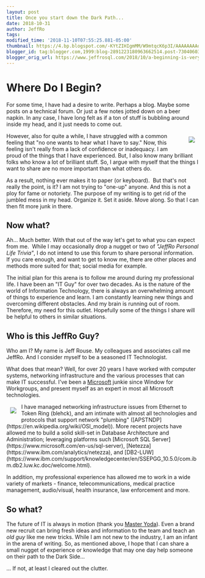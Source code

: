```yaml
---
layout: post
title: Once you start down the Dark Path...
date: 2018-10-31
author: JeffRo
tags: 
modified_time: '2018-11-10T07:55:25.881-05:00'
thumbnail: https://4.bp.blogspot.com/-KYtZIHIgmMM/W9mtqcK6p3I/AAAAAAAAqE4/JWEuEJFolgwNj_DZAN_8jiH4jwo-wFnQACLcBGAs/s72-c/confused%2Bstormtrooper.jpeg
blogger_id: tag:blogger.com,1999:blog-2891223180963662514.post-7304060331130678148
blogger_orig_url: https://www.jeffrosql.com/2018/10/a-beginning-is-very-delicate-time.html
---
```


# Where Do I Begin?

For some time, I have had a desire to write. Perhaps a blog. Maybe some posts on a technical forum. Or just a few notes jotted down on a beer napkin. In any case, I have long felt as if a ton of stuff is bubbling around inside my head, and it just needs to come out.

<img align="right" style="padding:10px" src="https://4.bp.blogspot.com/-KYtZIHIgmMM/W9mtqcK6p3I/AAAAAAAAqE4/JWEuEJFolgwNj_DZAN_8jiH4jwo-wFnQACLcBGAs/s1600/confused%2Bstormtrooper.jpeg">
However, also for quite a while, I have struggled with a common feeling that "no one wants to hear what I have to say." Now, this feeling isn't really from a lack of confidence or inadequacy. I am proud of the things that I have experienced. But, I also know many brilliant folks who know a lot of brilliant stuff. So, I argue with myself that the things I want to share are no more important than what others do.

As a result, nothing ever makes it to paper (or keyboard).  But that's not really the point, is it? I am not trying to "one-up" anyone. And this is not a ploy for fame or notoriety. The purpose of my writing is to get rid of the jumbled mess in my head. Organize it. Set it aside. Move along. So that I can then fit more junk in there.

## Now what?

Ah... Much better. With that out of the way let's get to what you can expect from me. 
While I may occasionally drop a nugget or two of _"JeffRo Personal Life Trivia"_, I do not intend to use this forum to share personal information. If you care enough, and want to get to know me, there are other places and methods more suited for that; social media for example.

The initial plan for this arena is to follow me around during my professional life. I have been an "IT Guy" for over two decades. As is the nature of the world of Information Technology, there is always an overwhelming amount of things to experience and learn. I am constantly learning new things and overcoming different obstacles. And my brain is running out of room. Therefore, my need for this outlet. Hopefully some of the things I share will be helpful to others in similar situations.

## Who is this JeffRo Guy?

Who am I? My name is Jeff Rouse. My colleagues and associates call me JeffRo. And I consider myself to be a seasoned IT Technologist.

What does that mean? Well, for over 20 years I have worked with computer systems, networking infrastructure and the various processes that can make IT successful. I've been a [Microsoft](https://www.microsoft.com/en-us/) junkie since Window for Workgroups, and present myself as an expert in most all Microsoft technologies.

<img align="left" style="padding:10px" src="https://2.bp.blogspot.com/-uSeV7YX3mpA/W9muSjbjuMI/AAAAAAAAqFA/SDHB5rK_aGwUMXSFd5d4q-ln7qDrL05UQCLcBGAs/s1600/DeathStar2.jpg">
I have managed networking infrastructure issues from Ethernet to Token Ring (blehck), and am intimate with almost all technologies and protocols that support network "plumbing" ([APSTNDP](https://en.wikipedia.org/wiki/OSI_model)).
More recent projects have allowed me to build a solid skill-set in Database Architecture and Administration; leveraging platforms such</span> [Microsoft SQL Server](https://www.microsoft.com/en-us/sql-server), [Netezza](https://www.ibm.com/analytics/netezza), and [DB2-LUW](https://www.ibm.com/support/knowledgecenter/en/SSEPGG_10.5.0/com.ibm.db2.luw.kc.doc/welcome.html).

In addition, my professional experience has allowed me to work in a wide variety of markets - finance, telecommunications, medical practice management, audio/visual, health insurance, law enforcement and more.

## So what?

The future of IT is always in motion (thank you [Master Yoda](https://youtu.be/nt7-WKXL5vw)). Even a brand new recruit can bring fresh ideas and information to the team and teach an _old guy_ like me new tricks. While I am not new to the industry, I am an infant in the arena of writing. So, as mentioned above, I hope that I can share a small nugget of experience or knowledge that may one day help someone on their path to the Dark Side...

... If not, at least I cleared out the clutter.